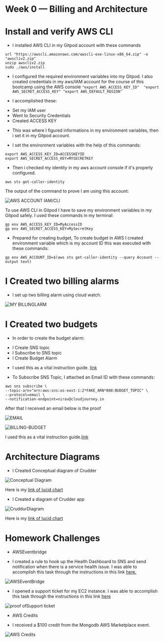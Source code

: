 # Week 0 — Billing and Architecture

# Install and verify AWS CLI

* I installed AWS CLI in my Gitpod account with these commands

```
url "https://awscli.amazonaws.com/awscli-exe-linux-x86_64.zip" -o "awscliv2.zip"
unzip awscliv2.zip
sudo ./aws/install
```
* I configured the required environment variables into my Gitpod. I also created credentials in my aws/IAM account for the course of this bootcamp using the AWS console
``
"export AWS_ACCESS_KEY_ID" 
"export AWS_SECRET_ACCESS_KEY"
"export AWS_DEFAULT_REGION"
``

* I accomplished these:
- Set my IAM user
- Went to Security Credentials
- Created ACCESS KEY

* This was where I figured informations in my environment variables, then i set it in my Gitpod account.

* I set the environment variables with the help of this commands:

```
export AWS_ACCESS_KEY_ID=ACCESSKEYID
export AWS_SECRET_ACCESS_KEY=MYSECRETKEY
```
* Then i checked my identity in my aws account console if it's properly configured.

```
aws sts get-caller-identity 
```
The output of the command to prove I am using this account:

![AWS ACCOUNT IAM/CLI](assets/IAM%20role.jpg)

To use AWS CLI in Gitpod I have to save my environment variables in my Gitpod safely. I used these commands in my terminal:
```
gp env AWS_ACCESS_KEY_ID=MyAccessID
gp env AWS_SECRET_ACCESS_KEY=MySecretKey
```

* Prepared for creating budget, To create budget in AWS I created environment variable which is my account ID this was executed with these commands:
```
gp env AWS_ACCOUNT_ID=$(aws sts get-caller-identity --query Account --output text)
```

# I Created two billing alarms

* I set up two billing alarm using cloud watch.

![MY BILLINGLARM](assets/cloud%20watch%20alarms.png)

# I Created two budgets

* In order to create the budget alarm:
- I Create SNS topic
- I Subscribe to SNS topic
- I Create Budget Alarm

* I used this as a vital instruction guide. [link](https://docs.aws.amazon.com/cli/latest/reference/sns/create-topic.html)

* To Subscribe SNS Topic, I attached an Email ID with these commands:

```
aws sns subscribe \
--topic-arn="arn:aws:sns:us-east-1:2*FAKE_ARN*808:BUDGET_TOPIC" \
--protocol=email \
--notification-endpoint=nirav@cloudjourney.in
```

After that I received an email below is the proof

![EMAIL](assets/sns%20notification.png)

![BILLING-BUDGET](assets/billing-budgets.png)

I used this as a vital instruction guide.[link](https://docs.aws.amazon.com/cli/latest/reference/sns/subscribe.html)


# Architecture Diagrams

- I Created Conceptual diagram of Crudder

![Conceptual Diagram](assets/conceptual%20diagram.png)

Here is my [link of lucid chart](https://lucid.app/lucidchart/6933e61b-893c-419c-9e6b-6a643e716f22/edit?viewport_loc=-787%2C-49%2C2406%2C897%2C0_0&invitationId=inv_11635ac9-4931-4c0f-817a-a6dfed0f6b58)

- I Created a diagram of Crudder app

![CruddurDiagram](assets/cruddur%20diagram.png)

Here is my [link of lucid chart](https://lucid.app/lucidchart/1f56cd97-0de9-4e8b-b04a-466ef53dd988/edit?viewport_loc=-1283%2C-1876%2C4399%2C1641%2C0_0&invitationId=inv_bedbe3f8-d7aa-4586-8054-40722e6271a0)


# Homework Challenges

* AWSEventbridge
- I created a rule to hook up the Health Dashboard to SNS and send notification when there is a service health issue. I was able to accomplish this task through the instructions in this link [here.](https://docs.aws.amazon.com/health/latest/ug/cloudwatch-events-health.html)
   
![AWSEventBridge](assets/aws%20health%20rule.jpg) 
   
- I opened a support ticket for my EC2 instance. I was able to accomplish this task through the instructions in this link [here](https://docs.aws.amazon.com/awssupport/latest/user/create-service-quota-increase.html)
  
![proof ofSupport ticket](assets/aws%20support%20ticket.png) 
    
* AWS Credits
- I received a $100 credit from the Mongodb AWS Marketplace event. 

![AWS Credits](assets/aws%20credits.png)

